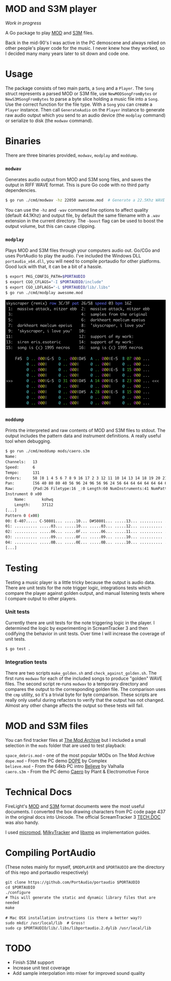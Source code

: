 # MOD and S3M player

_Work in progress_

A Go package to play [MOD](<https://en.wikipedia.org/wiki/MOD_(file_format)>) and [S3M](https://en.wikipedia.org/wiki/S3M) files.

Back in the mid-90's I was active in the PC demoscene and always relied on other people's player code for the music. I never knew how they worked, so I decided many many years later to sit down and code one.

# Usage

The package consists of two main parts, a `Song` and a `Player`. The `Song` struct represents a parsed MOD or S3M file, use `NewMODSongFromBytes` or `NewS3MSongFromBytes` to parse a byte slice holding a music file into a `Song`. Use the correct function for the file type. With a `Song` you can create a `Player` instance. Then call `GenerateAudio` on the `Player` instance to generate raw audio output which you send to an audio device (the `modplay` command) or serialize to disk (the `modwav` command).

# Binaries

There are three binaries provided, `modwav`, `modplay` and `moddump`.

### `modwav`

Generates audio output from MOD and S3M song files, and saves the output in RIFF WAVE format. This is pure Go code with no third party dependencies.

```bash
$ go run ./cmd/modwav -hz 22050 awesome.mod  # Generate a 22.5Khz WAVE file from awesome.mod called awesome.wav
```

You can use the `-hz` and `-wav` command line options to affect quality (default 44.1Khz) and output file, by default the same filename with a `.wav` extension in the current directory. The `-boost` flag can be used to boost the output volume, but this can cause clipping.

### `modplay`

Plays MOD and S3M files through your computers audio out. Go/CGo and uses PortAudio to play the audio. I've included the Windows DLL `portaudio_x64.dll`, you will need to compile portaudio for other platforms. Good luck with that, it can be a bit of a hassle.

```bash
$ export PKG_CONFIG_PATH=$PORTAUDIO
$ export CGO_CFLAGS="-I $PORTAUDIO/include"
$ export CGO_LDFLAGS="-L $PORTAUDIO/lib/.libs"
$ go run ./cmd/modplay awesome.mod
```

![Screenshot of modplay](/docs/modplay.png)

### `moddump`

Prints the interpreted and raw contents of MOD and S3M files to stdout. The output includes the pattern data and instrument definitions. A really useful tool when debugging.

```bash
$ go run ./cmd/moddump mods/caero.s3m
Name:		
Channels:	13
Speed:		6
Tempo:		131
Orders:		58 [0 1 4 5 6 7 8 9 16 17 2 3 12 11 10 14 13 14 18 19 20 21 22 21 24 25 24 25 30 31 32 33 34 33 35 36 35 36 37 38 37 38 39 40 41 42 39 40 41 42 46 47 48 49 50 43 44 45]
Pan:		[56 40 80 80 40 56 96 24 96 56 96 24 56 64 64 64 64 64 64 64 64 64 64 64 64 64 64 64 64 64 64 64]
Raw:		{Pad:26 Filetype:16 _:0 Length:60 NumInstruments:41 NumPatterns:51 Flags:0 Tracker:4896 SampleFormat:2 _:[0 0 0 0] GlobalVolume:64 Speed:6 Tempo:131 MasterVolume:176 _:0 Panning:252 _:[0 0 0 0 0 0 0 0] _:[0 0] ChannelSettings:[0 8 1 9 2 10 3 11 4 12 5 13 6 255 255 255 255 255 255 255 255 255 255 255 255 255 255 255 255 255 255 255]}
Instrument 0 x00
	Name:		kohwq
	Length:		37112
[...]
Pattern 0 (x00)
00: E-407..... C-50801... .....10... D#50801... .....13... .......... .......... .......... .......... .......... A-40901... .......... .......... 
01: .......... .....03... .....10... .....03... .....12... .......... .......... .......... .......... .......... .....01... .......... .......... 
02: .......... .....06... .....0F... .....06... .....11... .......... .......... .......... .......... .......... .....01... .......... .......... 
03: .......... .....09... .....0F... .....09... .....10... .......... .......... .......... .......... .......... .....02... .......... .......... 
04: .......... .....0B... .....0E... .....0B... .....10... .......... .......... .......... .......... .......... .....02... .......... .......... 
[...]
```

# Testing

Testing a music player is a little tricky because the output is audio data. There are unit tests for the note trigger logic, integrations tests which compare the player against golden output, and manual listening tests where I compare output to other players.

### Unit tests

Currently there are unit tests for the note triggering logic in the player. I determined the logic by experimenting in ScreamTracker 3 and then codifying the behavior in unit tests. Over time I will increase the coverage of unit tests.

```bash
$ go test .
```

### Integration tests

There are two scripts `make_golden.sh` and `check_against_golden.sh`. The first runs `modwav` for each of the included songs to produce "golden" WAVE files. The second script re-runs `modwav` to a temporary directory and compares the output to the corresponding golden file. The comparison uses the `cmp` utility, so it's a trivial byte for byte comparison. These scripts are really only useful during refactors to verify that the output has not changed. Almost any other change affects the output so these tests will fail.

# MOD and S3M files

You can find tracker files at [The Mod Archive](https://modarchive.org/) but I included a small selection in the `mods` folder that are used to test playback:

`space_debris.mod` - one of the most popular MODs on The Mod Archive\
`dope.mod` - From the PC demo [DOPE](http://www.pouet.net/prod.php?which=37) by Complex\
`believe.mod` - From the 64kb PC intro [Believe](http://www.pouet.net/prod.php?which=1151) by Valhalla\
`caero.s3m` - From the PC demo [Caero](https://www.pouet.net/prod.php?which=2163) by Plant & Electromotive Force

# Technical Docs

FireLight's [MOD](docs/fmoddoc.txt) and [S3M](docs/fs3mdoc.txt) format documents were the most useful documents. I converted the box drawing characters from PC code page 437 in the original docs into Unicode. The official ScreamTracker 3 [TECH.DOC](docs/s3m_tech.doc) was also handy.

I used [micromod](https://github.com/martincameron/micromod), [MilkyTracker](https://github.com/milkytracker/MilkyTracker) and [libxmp](https://github.com/libxmp/libxmp) as implementation guides.

# Compiling PortAudio

(These notes mainly for myself, `$MODPLAYER` and `$PORTAUDIO` are the directory of this repo and portaudio respectively)

```
git clone https://github.com/PortAudio/portaudio $PORTAUDIO
cd $PORTAUDIO
./configure
# This will generate the static and dynamic library files that are needed
make

# Mac OSX installation instructions (is there a better way?)
sudo mkdir /usr/local/lib  # Gross!
sudo cp $PORTAUDIO/lib/.libs/libportaudio.2.dylib /usr/local/lib
```

# TODO

- Finish S3M support
- Increase unit test coverage
- Add sample interpolation into mixer for improved sound quality
